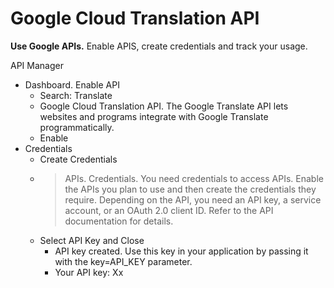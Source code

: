 # Google Cloud Translation API

__Use Google APIs.__ Enable APIS, create credentials and track your usage.

API Manager

- Dashboard. Enable API
  - Search: Translate
  - Google Cloud Translation API. The Google Translate API lets websites and programs integrate with Google Translate programmatically.
  - Enable
- Credentials
  - Create Credentials
  - > APIs. Credentials. You need credentials to access APIs. Enable the APIs you plan to use and then create the credentials they require. Depending on the API, you need an API key, a service account, or an OAuth 2.0 client ID. Refer to the API documentation for details.
  - Select API Key and Close
    - API key created. Use this key in your application by passing it with the key=API_KEY parameter.
    - Your API key: Xx